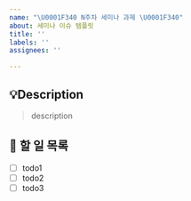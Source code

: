 ```yaml
---
name: "\U0001F340 N주차 세미나 과제 \U0001F340"
about: 세미나 이슈 템플릿
title: ''
labels: ''
assignees: ''

---
```


## 💡Description

> description

## 📌 할 일 목록

- [ ] todo1
- [ ] todo2
- [ ] todo3
